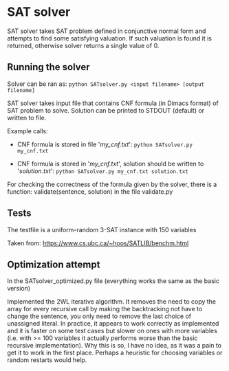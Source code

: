 # SAT solver

SAT solver takes SAT problem defined in conjunctive normal form and attempts to find some satisfying valuation. If such valuation is found it is returned, otherwise solver returns a single value of 0.

## Running the solver
Solver can be ran as: `python SATsolver.py <input filename> [output filename]`

SAT solver takes input file that contains CNF formula (in Dimacs format) of SAT problem to solve.
Solution can be printed to STDOUT (default) or written to file.

Example calls:
+ CNF formula is stored in file '*my_cnf.txt*':
`python SATsolver.py my_cnf.txt`

+ CNF formula is stored in '*my_cnf.txt*', solution should be written to '*solution.txt*':
`python SATsolver.py my_cnf.txt solution.txt`

For checking the correctness of the formula given by the solver, there is a function: validate(sentence, solution) in the file validate.py

## Tests
The testfile is a uniform-random 3-SAT instance with 150 variables

Taken from:
https://www.cs.ubc.ca/~hoos/SATLIB/benchm.html

## Optimization attempt
In the SATsolver_optimized.py file (everything works the same as the basic version)

Implemented the 2WL iterative algorithm. It removes the need to copy the array for every recursive call by making the backtracking not have to change the sentence, you only need to remove the last choice of unassigned literal.
In practice, it appears to work correctly as implemented and it is faster on some test cases but slower on ones with more variables (i.e. with >= 100 variables it actually performs worse than the basic recursive implementation). Why this is so, I have no idea, as it was a pain to get it to work in the first place. Perhaps a heuristic for choosing variables or random restarts would help.
